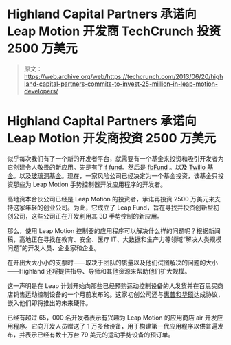 # Highland Capital Partners 承诺向 Leap Motion 开发商 TechCrunch 投资 2500 万美元

> 原文：<https://web.archive.org/web/https://techcrunch.com/2013/06/20/highland-capital-partners-commits-to-invest-25-million-in-leap-motion-developers/>

# Highland Capital Partners 承诺向 Leap Motion 开发商投资 2500 万美元

似乎每次我们有了一个新的开发者平台，就需要有一个基金来投资和吸引开发者为它创建令人敬畏的新应用。先是有了[if fund](https://web.archive.org/web/20221206142406/https://beta.techcrunch.com/2008/03/06/kleiner-perkins-anounces-100-millioin-ifund-for-iphone-applications/)。然后是 [fbFund](https://web.archive.org/web/20221206142406/https://beta.techcrunch.com/2009/08/31/a-look-at-fbfunds-first-summer-as-an-incubator-program/) 。以及 [Twilio 基金](https://web.archive.org/web/20221206142406/https://beta.techcrunch.com/2013/03/01/twilio-and-500-startups-launch-a-micro-fund-fund-for-european-startups/)。以及[玻璃洞基金](https://web.archive.org/web/20221206142406/https://beta.techcrunch.com/2013/04/10/the-glass-collective-is-born/)。现在，一家风险公司已经决定为一个基金投资，该基金只投资那些为 Leap Motion 手势控制器开发应用程序的开发者。

高地资本合伙公司已经是 Leap Motion 的投资者，承诺再投资 2500 万美元来支持这家年轻的创业公司。为此，它成立了 Leap Fund，旨在寻找并投资创新型初创公司，这些公司正在开发利用其 3D 手势控制的新应用。

那么，使用 Leap Motion 控制器的应用程序可以解决什么样的问题呢？根据新闻稿，高地正在寻找在教育、安全、医疗 IT、大数据和生产力等领域“解决人类规模问题”的开发人员、企业家和企业。

在开出大大小小的支票时——取决于团队的质量以及他们试图解决的问题的大小——Highland 还将提供指导、导师和其他资源来帮助他们扩大规模。

这一声明是在 Leap 计划开始向那些已经预购运动控制设备的人发货并在百思买商店销售运动控制设备的一个月前发布的。这家初创公司还与[惠普和华硕](https://web.archive.org/web/20221206142406/https://beta.techcrunch.com/2013/04/16/leap-motion-controller-tech-to-be-embedded-in-and-bundled-with-future-hp-devices/)达成协议，嵌入他们即将推出的未来硬件。

已经有超过 65，000 名开发者表示有兴趣为 Leap Motion 的应用商店 air 开发应用程序。它向开发人员赠送了 1 万多台设备，用于构建第一代应用程序以供普遍发布，并表示已经有数十万台 79 美元的运动手势设备的预订单。